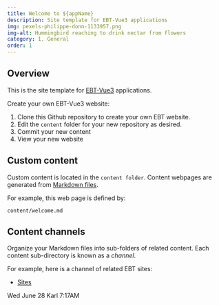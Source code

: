 ```yaml
---
title: Welcome to ${appName}
description: Site template for EBT-Vue3 applications
img: pexels-philippe-donn-1133957.png
img-alt: Hummingbird reaching to drink nectar from flowers
category: 1. General
order: 1
---
```


## Overview

This is the site template for 
[EBT-Vue3](https://ebt-site.github.io/ebt-vue3) 
applications.

Create your own EBT-Vue3 website:

1. Clone this Github repository to create your own EBT website.
1. Edit the ```content``` folder for your new repository as desired.
1. Commit your new content
1. View your new website

## Custom content

Custom content is located in the ```content folder```.
Content webpages are generated from
[Markdown files](https://github.com/skills/communicate-using-markdown).

For example, this web page is defined by:
```
content/welcome.md
```

## Content channels
Organize your Markdown files into sub-folders of related content.
Each content sub-directory is known as a _channel_.

For example, here is a channel of related EBT sites:

* [Sites](#/wiki/sites/toc)

Wed June 28 Karl 7:17AM
